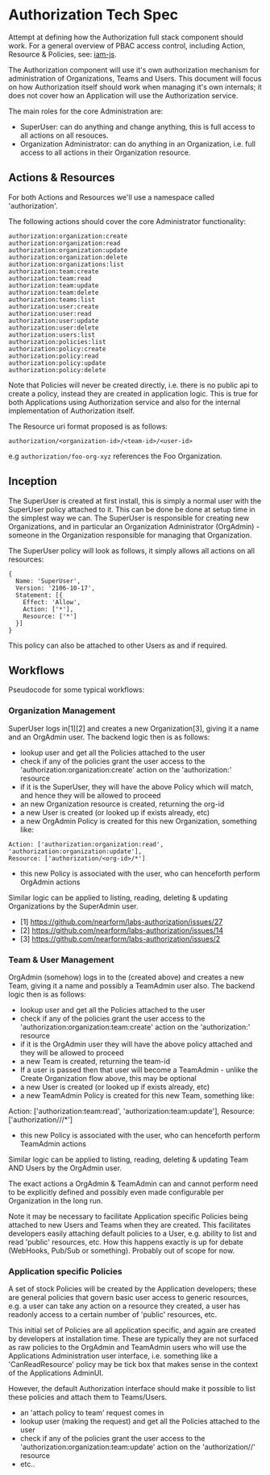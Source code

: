 # Authorization Tech Spec

Attempt at defining how the Authorization full stack component should work. For a general overview of PBAC access control, including Action, Resource & Policies, see: [iam-js](https://github.com/nearform/iam-js).

The Authorization component will use it's own authorization mechanism for administration of Organizations, Teams and Users. This document will focus on how Authorization itself should work when managing it's own internals; it does not cover how an Application will use the Authorization service.

The main roles for the core Administration are:

* SuperUser: can do anything and change anything, this is full access to all actions on all resouces.
* Organization Administrator: can do anything in an Organization, i.e. full access to all actions in their Organization resource.

## Actions & Resources

For both Actions and Resources we'll use a namespace called 'authorization'.

The following actions should cover the core Administrator functionality:

```
authorization:organization:create
authorization:organization:read
authorization:organization:update
authorization:organization:delete
authorization:organizations:list
authorization:team:create
authorization:team:read
authorization:team:update
authorization:team:delete
authorization:teams:list
authorization:user:create
authorization:user:read
authorization:user:update
authorization:user:delete
authorization:users:list
authorization:policies:list
authorization:policy:create
authorization:policy:read
authorization:policy:update
authorization:policy:delete

```

Note that Policies will never be created directly, i.e. there is no public api to create a policy, instead they are created in application logic. This is true for both Applications using Authorization service and also for the internal implementation of Authorization itself.

The Resource uri format proposed is as follows:

`authorization/<organization-id>/<team-id>/<user-id>`

e.g `authorization/foo-org-xyz` references the Foo Organization.

## Inception

The SuperUser is created at first install, this is simply a normal user with the SuperUser policy attached to it. This can be done be done at setup time in the simplest way we can. The SuperUser is responsible for creating new Organizations, and in particular an Organization Administrator (OrgAdmin) - someone in the Organization responsible for managing that Organization.

The SuperUser policy will look as follows, it simply allows all actions on all resources:

```
{
  Name: 'SuperUser',
  Version: '2106-10-17',
  Statement: [{
	Effect: 'Allow',
	Action: ['*'],
	Resource: ['*']
  }]
}
```

This policy can also be attached to other Users as and if required.

## Workflows

Pseudocode for some typical workflows:

### Organization Management

SuperUser logs in[1][2] and creates a new Organization[3], giving it a name and an OrgAdmin user. The backend logic then is as follows:

* lookup user and get all the Policies attached to the user
* check if any of the policies grant the user access to the 'authorization:organization:create' action on the 'authorization:' resource
* if it is the SuperUser, they will have the above Policy which will match, and hence they will be allowed to proceed
* an new Organization resource is created, returning the org-id
* a new User is created (or looked up if exists already, etc)
* a new OrgAdmin Policy is created for this new Organization, something like:

```
Action: ['authorization:organization:read', 'authorization:organization:update'],
Resource: ['authorization/<org-id>/*']
```

* this new Policy is associated with the user, who can henceforth perform OrgAdmin actions

Similar logic can be applied to listing, reading, deleting & updating Organizations by the SuperAdmin user.

- [1] https://github.com/nearform/labs-authorization/issues/27
- [2] https://github.com/nearform/labs-authorization/issues/14
- [3] https://github.com/nearform/labs-authorization/issues/2

### Team & User Management

OrgAdmin (somehow) logs in to the <org-id> (created above) and creates a new Team, giving it a name and possibly a TeamAdmin user also. The backend logic then is as follows:

* lookup user and get all the Policies attached to the user
* check if any of the policies grant the user access to the 'authorization:organization:team:create' action on the 'authorization:<org-id>' resource
* if it is the OrgAdmin user they will have the above policy attached and they will be allowed to proceed
* a new Team is created, returning the team-id
* If a user is passed then that user will become a TeamAdmin - unlike the Create Organization flow above, this may be optional
* a new User is created (or looked up if exists already, etc)
* a new TeamAdmin Policy is created for this new Team, something like:

Action: ['authorization:team:read', 'authorization:team:update'],
Resource: ['authorization/<org-id>/<team-id>/*']

* this new Policy is associated with the user, who can henceforth perform TeamAdmin actions

Similar logic can be applied to listing, reading, deleting & updating Team AND Users by the OrgAdmin user.

The exact actions a OrgAdmin & TeamAdmin can and cannot perform need to be explicitly defined and possibly even made configurable per Organization in the long run.

Note it may be necessary to facilitate Application specific Policies being attached to new Users and Teams when they are created. This facilitates developers easily attaching default policies to a User, e.g. ability to list and read 'public' resources, etc. How this happens exactly is up for debate (WebHooks, Pub/Sub or something). Probably out of scope for now.

### Application specific Policies

A set of stock Policies will be created by the Application developers; these are general policies that govern basic user access to generic resources, e.g. a user can take any action on a resource they created, a user has readonly access to a certain number of 'public' resources, etc.

This initial set of Policies are all application specific, and again are created by developers at installation time. These are typically they are not surfaced as raw policies to the OrgAdmin and TeamAdmin users who will use the Applications Administration user interface, i.e. something like a 'CanReadResource' policy may be tick box that makes sense in the context of the Applications AdminUI.

However, the default Authorization interface should make it possible to list these policies and attach them to Teams/Users.

* an 'attach policy to team' request comes in
* lookup user (making the request) and get all the Policies attached to the user
* check if any of the policies grant the user access to the 'authorization:organization:team:update' action on the 'authorization/<org-id>/<team-id>' resource
* etc..
